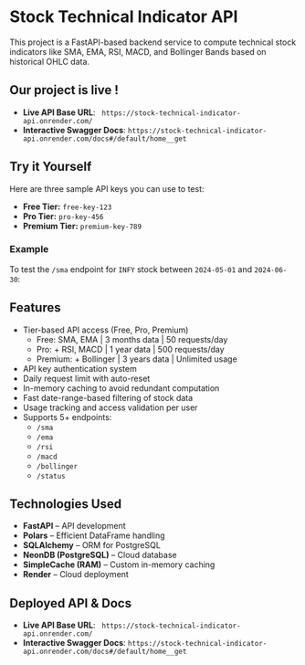 # Stock Technical Indicator API

This project is a FastAPI-based backend service to compute technical stock indicators like SMA, EMA, RSI, MACD, and Bollinger Bands based on historical OHLC data.

##  Our project is live !

- **Live API Base URL**: ` https://stock-technical-indicator-api.onrender.com/`
- **Interactive Swagger Docs**: `https://stock-technical-indicator-api.onrender.com/docs#/default/home__get`


## Try it Yourself

Here are three sample API keys you can use to test:

- **Free Tier:** `free-key-123`
- **Pro Tier:** `pro-key-456`
- **Premium Tier:** `premium-key-789`

### Example

To test the `/sma` endpoint for `INFY` stock between `2024-05-01` and `2024-06-30`:

##  Features

- Tier-based API access (Free, Pro, Premium)  
  - Free: SMA, EMA | 3 months data | 50 requests/day  
  - Pro: + RSI, MACD | 1 year data | 500 requests/day  
  - Premium: + Bollinger | 3 years data | Unlimited usage  
- API key authentication system  
- Daily request limit with auto-reset  
- In-memory caching to avoid redundant computation  
- Fast date-range-based filtering of stock data  
- Usage tracking and access validation per user  
- Supports 5+ endpoints:
  - `/sma`
  - `/ema`
  - `/rsi`
  - `/macd`
  - `/bollinger`
  - `/status`

##  Technologies Used

- **FastAPI** – API development  
- **Polars** – Efficient DataFrame handling  
- **SQLAlchemy** – ORM for PostgreSQL  
- **NeonDB (PostgreSQL)** – Cloud database  
- **SimpleCache (RAM)** – Custom in-memory caching  
- **Render** – Cloud deployment

##  Deployed API & Docs

- **Live API Base URL**: ` https://stock-technical-indicator-api.onrender.com/`
- **Interactive Swagger Docs**: `https://stock-technical-indicator-api.onrender.com/docs#/default/home__get`


